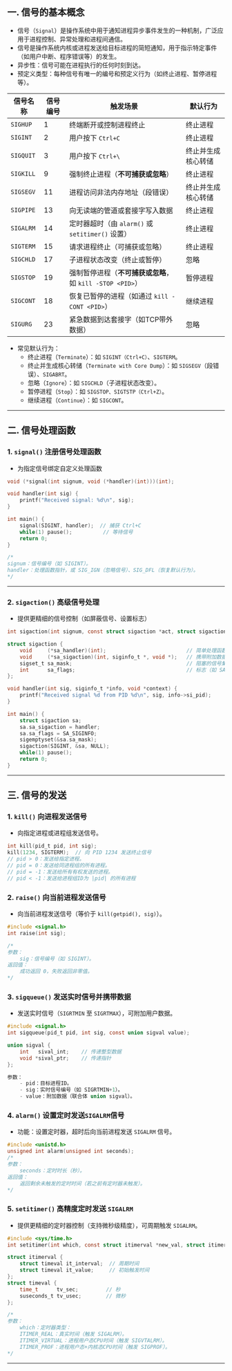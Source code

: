## 一. 信号的基本概念
- 信号（`Signal`）是操作系统中用于通知进程异步事件发生的一种机制，广泛应用于进程控制、异常处理和进程间通信。
- 信号是操作系统内核或进程发送给目标进程的简短通知，用于指示特定事件（如用户中断、程序错误等）的发生。
- 异步性：信号可能在进程执行的任何时刻到达。
- 预定义类型：每种信号有唯一的编号和预定义行为（如终止进程、暂停进程等）。


| **信号名称**   | **信号编号** | **触发场景**                                                                 | **默认行为**              |
|----------------|--------------|-----------------------------------------------------------------------------|--------------------------|
| `SIGHUP`       | 1            | 终端断开或控制进程终止                                                     | 终止进程                 |
| `SIGINT`       | 2            | 用户按下 `Ctrl+C`                                                         | 终止进程                 |
| `SIGQUIT`      | 3            | 用户按下 `Ctrl+\`                                                         | 终止并生成核心转储       |
| `SIGKILL`      | 9            | 强制终止进程（**不可捕获或忽略**）                                         | 终止进程                 |
| `SIGSEGV`      | 11           | 进程访问非法内存地址（段错误）                                             | 终止并生成核心转储       |
| `SIGPIPE`      | 13           | 向无读端的管道或套接字写入数据                                             | 终止进程                 |
| `SIGALRM`      | 14           | 定时器超时（由 `alarm()` 或 `setitimer()` 设置）                           | 终止进程                 |
| `SIGTERM`      | 15           | 请求进程终止（可捕获或忽略）                                               | 终止进程                 |
| `SIGCHLD`      | 17           | 子进程状态改变（终止或暂停）                                               | 忽略                     |
| `SIGSTOP`      | 19           | 强制暂停进程（**不可捕获或忽略**，如 `kill -STOP <PID>`）                  | 暂停进程                 |
| `SIGCONT`      | 18           | 恢复已暂停的进程（如通过 `kill -CONT <PID>`）                              | 继续进程                 |
|`SIGURG`        | 23	        |紧急数据到达套接字（如TCP带外数据）	                                          |忽略 | 

- 常见默认行为：
  - 终止进程（`Terminate`）：如 `SIGINT（Ctrl+C）`、`SIGTERM`。
  - 终止并生成核心转储（`Terminate with Core Dump`）：如 `SIGSEGV`（段错误）、`SIGABRT`。
  - 忽略（`Ignore`）：如 `SIGCHLD`（子进程状态改变）。
  - 暂停进程（`Stop`）：如 `SIGSTOP、SIGTSTP（Ctrl+Z）`。
  - 继续进程（`Continue`）：如 `SIGCONT`。

---

## 二. 信号处理函数
### 1. `signal()` 注册信号处理函数
- 为指定信号绑定自定义处理函数
```c
void (*signal(int signum, void (*handler)(int)))(int);

void handler(int sig) {
    printf("Received signal: %d\n", sig);
}

int main() {
    signal(SIGINT, handler);  // 捕获 Ctrl+C
    while(1) pause();          // 等待信号
    return 0;
}

/*
signum：信号编号（如 SIGINT）。
handler：处理函数指针，或 SIG_IGN（忽略信号）、SIG_DFL（恢复默认行为）。
*/
```

---

### 2. `sigaction()` 高级信号处理
- 提供更精细的信号控制（如屏蔽信号、设置标志）

```c
int sigaction(int signum, const struct sigaction *act, struct sigaction *oldact);

struct sigaction {
    void     (*sa_handler)(int);                          // 简单处理函数
    void     (*sa_sigaction)(int, siginfo_t *, void *);   // 携带附加数据的处理函数
    sigset_t sa_mask;                                     // 阻塞的信号集
    int      sa_flags;                                    // 标志（如 SA_SIGINFO、SA_RESTART）
};

void handler(int sig, siginfo_t *info, void *context) {
    printf("Received signal %d from PID %d\n", sig, info->si_pid);
}

int main() {
    struct sigaction sa;
    sa.sa_sigaction = handler;
    sa.sa_flags = SA_SIGINFO;
    sigemptyset(&sa.sa_mask);
    sigaction(SIGINT, &sa, NULL);
    while(1) pause();
    return 0;
}
```
---

## 三. 信号的发送
### 1. `kill()` 向进程发送信号
- 向指定进程或进程组发送信号。

```c
int kill(pid_t pid, int sig);
kill(1234, SIGTERM);  // 向 PID 1234 发送终止信号
// pid > 0：发送给指定进程。
// pid = 0：发送给同进程组的所有进程。
// pid = -1：发送给所有有权发送的进程。
// pid < -1：发送给进程组ID为 |pid| 的所有进程
```

### 2. `raise()` 向当前进程发送信号
- 向当前进程发送信号（等价于 `kill(getpid(), sig)`）。
```c
#include <signal.h>
int raise(int sig);

/*
参数：
    sig：信号编号（如 SIGINT）。
返回值：
    成功返回 0，失败返回非零值。
*/
```

### 3. `sigqueue()` 发送实时信号并携带数据
- 发送实时信号（`SIGRTMIN` 至 `SIGRTMAX`），可附加用户数据。
```c
#include <signal.h>
int sigqueue(pid_t pid, int sig, const union sigval value);

union sigval {
    int   sival_int;    // 传递整型数据
    void *sival_ptr;    // 传递指针
};

参数：
    - pid：目标进程ID。
    - sig：实时信号编号（如 SIGRTMIN+1）。
    - value：附加数据（联合体 union sigval）。
```

### 4. `alarm()` 设置定时发送`SIGALRM`信号
- 功能：设置定时器，超时后向当前进程发送 `SIGALRM` 信号。
```c
#include <unistd.h>
unsigned int alarm(unsigned int seconds);
/*
参数：
    seconds：定时时长（秒）。
返回值：
    返回剩余未触发的定时时间（若之前有定时器未触发）。
*/
```

### 5. `setitimer()` 高精度定时发送 `SIGALRM`
- 提供更精细的定时器控制（支持微秒级精度），可周期触发 `SIGALRM`。
```c
#include <sys/time.h>
int setitimer(int which, const struct itimerval *new_val, struct itimerval *old_val);

struct itimerval {
    struct timeval it_interval;  // 周期时间
    struct timeval it_value;     // 初始触发时间
};
struct timeval {
    time_t      tv_sec;         // 秒
    suseconds_t tv_usec;        // 微秒
};

/*
参数：
    which：定时器类型：
    ITIMER_REAL：真实时间（触发 SIGALRM）。
    ITIMER_VIRTUAL：进程用户态CPU时间（触发 SIGVTALRM）。
    ITIMER_PROF：进程用户态+内核态CPU时间（触发 SIGPROF）。
*/
```

---
